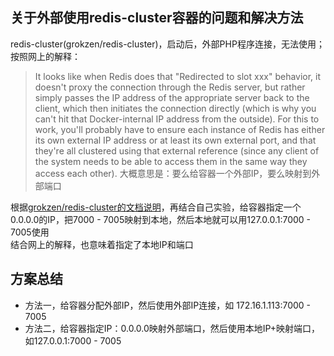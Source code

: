 ## 关于外部使用redis-cluster容器的问题和解决方法

redis-cluster(grokzen/redis-cluster)，启动后，外部PHP程序连接，无法使用；   
按照网上的解释：
> It looks like when Redis does that "Redirected to slot xxx" behavior, it doesn't proxy the connection through the Redis server, but rather simply passes the IP address of the appropriate server back to the client, which then initiates the connection directly (which is why you can't hit that Docker-internal IP address from the outside). For this to work, you'll probably have to ensure each instance of Redis has either its own external IP address or at least its own external port, and that they're all clustered using that external reference (since any client of the system needs to be able to access them in the same way they access each other).
大概意思是：要么给容器一个外部IP，要么映射到外部端口   

根据[grokzen/redis-cluster的文档说明](https://github.com/Grokzen/docker-redis-cluster)，再结合自己实验，给容器指定一个0.0.0.0的IP，把7000 - 7005映射到本地，然后本地就可以用127.0.0.1:7000 - 7005使用   
结合网上的解释，也意味着指定了本地IP和端口

## 方案总结
* 方法一，给容器分配外部IP，然后使用外部IP连接，如 172.16.1.113:7000 - 7005
* 方法二，给容器指定IP：0.0.0.0映射外部端口，然后使用本地IP+映射端口，如127.0.0.1:7000 - 7005
